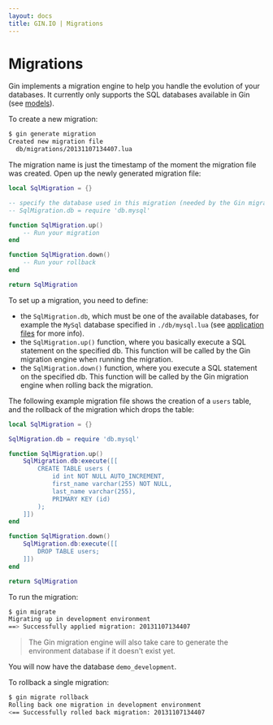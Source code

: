 ```yaml
---
layout: docs
title: GIN.IO | Migrations
---
```



# Migrations
Gin implements a migration engine to help you handle the evolution of your databases. It currently only supports the SQL databases available in Gin (see [models](/docs/models.html)).

To create a new migration:

```bash
$ gin generate migration
Created new migration file
  db/migrations/20131107134407.lua
```

The migration name is just the timestamp of the moment the migration file was created. Open up the newly generated migration file:

```lua
local SqlMigration = {}

-- specify the database used in this migration (needed by the Gin migration engine)
-- SqlMigration.db = require 'db.mysql'

function SqlMigration.up()
    -- Run your migration
end

function SqlMigration.down()
    -- Run your rollback
end

return SqlMigration
```
To set up a migration, you need to define:

 * the `SqlMigration.db`, which must be one of the available databases, for example the `MySql` database specified in `./db/mysql.lua` (see [application files](/docs/application_files.html) for more info).
 * the `SqlMigration.up()` function, where you basically execute a SQL statement on the specified db. This function will be called by the Gin migration engine when running the migration.
 * the `SqlMigration.down()` function, where you execute a SQL statement on the specified db. This function will be called by the Gin migration engine when rolling back the migration.

The following example migration file shows the creation of a `users` table, and the rollback of the migration which drops the table:

```lua
local SqlMigration = {}

SqlMigration.db = require 'db.mysql'

function SqlMigration.up()
    SqlMigration.db:execute([[
        CREATE TABLE users (
            id int NOT NULL AUTO_INCREMENT,
            first_name varchar(255) NOT NULL,
            last_name varchar(255),
            PRIMARY KEY (id)
        );
    ]])
end

function SqlMigration.down()
    SqlMigration.db:execute([[
        DROP TABLE users;
    ]])
end

return SqlMigration
```

To run the migration:

```bash
$ gin migrate
Migrating up in development environment
==> Successfully applied migration: 20131107134407
```

> The Gin migration engine will also take care to generate the environment database if it doesn't exist yet.

You will now have the database `demo_development`.

To rollback a single migration:

```bash
$ gin migrate rollback
Rolling back one migration in development environment
<== Successfully rolled back migration: 20131107134407
```
